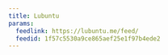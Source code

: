 ```yaml
---
title: Lubuntu
params:
  feedlink: https://lubuntu.me/feed/
  feedid: 1f57c5530a9ce865aef25e1f97b4ede2
---
```

